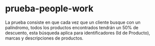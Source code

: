 # prueba-people-work
La prueba consiste en que cada vez que un cliente busque con un palíndromo, todos los productos encontrados tendrán un 50% de descuento, esta búsqueda aplica para identificadores (Id de Producto), marcas y descripciones de productos.
